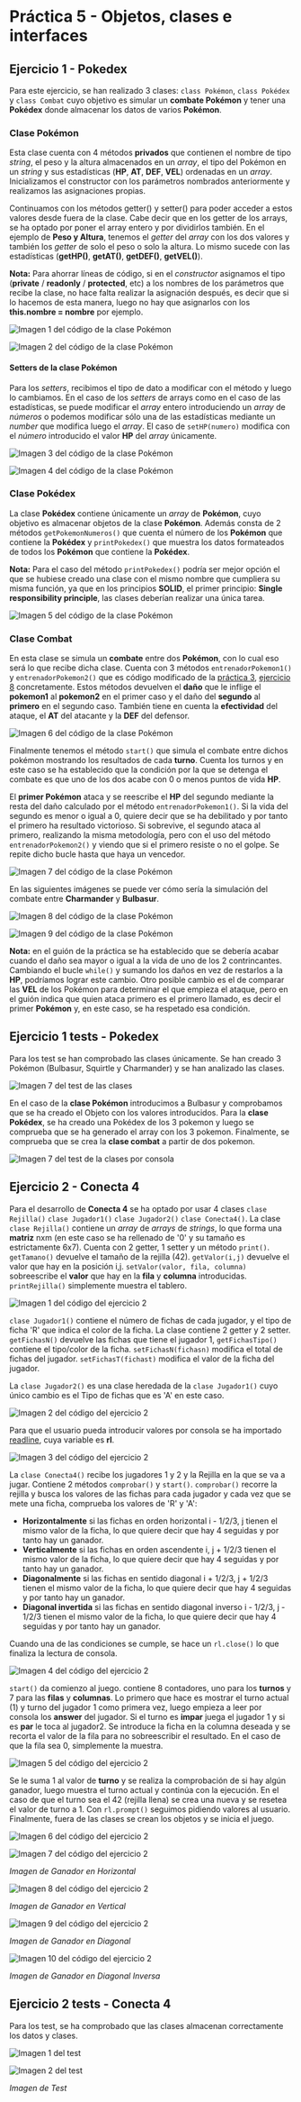 # Práctica 5 - Objetos, clases e interfaces

## Ejercicio 1 - Pokedex
Para este ejercicio, se han realizado 3 clases: ```class Pokémon```, ```class Pokédex``` y ```class Combat``` cuyo objetivo es simular un **combate Pokémon** y tener una **Pokédex** donde almacenar los datos de varios **Pokémon**.

### Clase Pokémon
Esta clase cuenta con 4 métodos **privados** que contienen el nombre de tipo *string*, el peso y la altura almacenados en un *array*, el tipo del Pokémon en un *string* y sus estadísticas (**HP**, **AT**, **DEF**, **VEL**) ordenadas en un *array*. Inicializamos el constructor con los parámetros nombrados anteriormente y realizamos las asignaciones propias.

Continuamos con los métodos getter() y setter() para poder acceder a estos valores desde fuera de la clase. Cabe decir que en los getter de los arrays, se ha optado por poner el array entero y por dividirlos también. En el ejemplo de **Peso y Altura**, tenemos el *getter* del *array* con los dos valores y también los *getter* de solo el peso o solo la altura. Lo mismo sucede con las estadísticas (**getHP()**, **getAT()**, **getDEF()**, **getVEL()**).

**Nota:** Para ahorrar líneas de código, si en el *constructor* asignamos el tipo (**private** / **readonly** / **protected**, etc) a los nombres de los parámetros que recibe la clase, no hace falta realizar la asignación después, es decir que si lo hacemos de esta manera, luego no hay que asignarlos con los **this.nombre = nombre** por ejemplo. 

![Imagen 1 del código de la clase Pokémon](./assets/images/ejer11.png)

![Imagen 2 del código de la clase Pokémon](./assets/images/ejer12.png)

#### Setters de la clase Pokémon
Para los *setters*, recibimos el tipo de dato a modificar con el método y luego lo cambiamos. En el caso de los *setters* de arrays como en el caso de las estadísticas, se puede modificar el *array* entero introduciendo un *array* de *números* o podemos modificar sólo una de las estadísticas mediante un *number* que modifica luego el *array*. El caso de ```setHP(numero)``` modifica con el *número* introducido el valor **HP** del *array* únicamente. 

![Imagen 3 del código de la clase Pokémon](./assets/images/ejer13.png)

![Imagen 4 del código de la clase Pokémon](./assets/images/ejer14.png)

### Clase Pokédex
La clase **Pokédex** contiene únicamente un *array* de **Pokémon**, cuyo objetivo es almacenar objetos de la clase **Pokémon**. Además consta de 2 métodos ```getPokemonNumeros()``` que cuenta el número de los **Pokémon** que contiene la **Pokédex** y ```printPokedex()``` que muestra los datos formateados de todos los **Pokémon** que contiene la **Pokédex**.

**Nota:** Para el caso del método ```printPokedex()``` podría ser mejor opción el que se hubiese creado una clase con el mismo nombre que cumpliera su misma función, ya que en los principios **SOLID**, el primer principio: **Single responsibility principle**, las clases deberían realizar una única tarea.  

![Imagen 5 del código de la clase Pokémon](./assets/images/ejer15.png)

### Clase Combat
En esta clase se simula un **combate** entre dos **Pokémon**, con lo cual eso será lo que recibe dicha clase. Cuenta con 3 métodos ```entrenadorPokemon1()``` y ```entrenadorPokemon2()``` que es código modificado de la [práctica 3](https://github.com/ULL-ESIT-INF-DSI-2122/ull-esit-inf-dsi-21-22-prct03-types-functions-alu0101068855), [ejercicio 8](https://github.com/ULL-ESIT-INF-DSI-2122/ull-esit-inf-dsi-21-22-prct03-types-functions-alu0101068855/blob/main/src/ejercicio8.ts) concretamente. Estos métodos devuelven el **daño** que le inflige el **pokemon1** al **pokemon2** en el primer caso y el daño del **segundo** al **primero** en el segundo caso. También tiene en cuenta la **efectividad** del ataque, el **AT** del atacante y la **DEF** del defensor.

![Imagen 6 del código de la clase Pokémon](./assets/images/ejer16.png)

Finalmente tenemos el método  ```start()``` que simula el combate entre dichos pokémon mostrando los resultados de cada **turno**. Cuenta los turnos y en este caso se ha establecido que la condición por la que se detenga el combate es que uno de los dos acabe con 0 o menos puntos de vida **HP**. 

El **primer Pokémon** ataca y se reescribe el **HP** del segundo mediante la resta del daño calculado por el método ```entrenadorPokemon1()```. Si la vida del segundo es menor o igual a 0, quiere decir que se ha debilitado y por tanto el primero ha resultado victorioso. Si sobrevive, el segundo ataca al primero, realizando la misma metodología, pero con el uso del método ```entrenadorPokemon2()``` y viendo que si el primero resiste o no el golpe. Se repite dicho bucle hasta que haya un vencedor.

![Imagen 7 del código de la clase Pokémon](./assets/images/ejer17.png)

En las siguientes imágenes se puede ver cómo sería la simulación del combate entre **Charmander** y **Bulbasur**.

![Imagen 8 del código de la clase Pokémon](./assets/images/ejer1consola1.png)

![Imagen 9 del código de la clase Pokémon](./assets/images/ejer1consola2.png)

**Nota:** en el guión de la práctica se ha establecido que se debería acabar cuando el daño sea mayor o igual a la vida de uno de los 2 contrincantes. Cambiando el bucle ```while()``` y sumando los daños en vez de restarlos a la **HP**, podríamos lograr este cambio.
Otro posible cambio es el de comparar las **VEL** de los Pokémon para determinar el que empieza el ataque, pero en el guión indica que quien ataca primero es el primero llamado, es decir el primer **Pokémon** y, en este caso, se ha respetado esa condición.

## Ejercicio 1 tests - Pokedex  

Para los test se han comprobado las clases únicamente. Se han creado 3 Pokémon (Bulbasur, Squirtle y Charmander) y se han analizado las clases.

![Imagen 7 del test de las clases](./assets/images/ejer1spec.png)

En el caso de la **clase Pokémon** introducimos a Bulbasur y comprobamos que se ha creado el Objeto con los valores introducidos.
Para la **clase Pokédex**, se ha creado una Pokédex de los 3 pokemon y luego se comprueba que se ha generado el array con los 3 pokemon.
Finalmente, se comprueba que se crea la **clase combat** a partir de dos pokemon.

![Imagen 7 del test de la clases por consola](./assets/images/ejer1specconsola.png)

## Ejercicio 2 - Conecta 4

Para el desarrollo de **Conecta 4** se ha optado por usar 4 clases ```clase Rejilla()``` ```clase Jugador1()``` ```clase Jugador2()``` ```clase Conecta4()```.
La clase ```clase Rejilla()``` contiene un *array* de *arrays* de *strings*, lo que forma una **matriz** nxm (en este caso se ha rellenado de '0' y su tamaño es estrictamente 6x7). Cuenta con 2 getter, 1 setter y un método ```print()```. ```getTamano()``` devuelve el tamaño de la rejilla (42).  ```getValor(i,j)``` devuelve el valor que hay en la posición i,j. ```setValor(valor, fila, columna)``` sobreescribe el **valor** que hay en la **fila** y **columna** introducidas. ```printRejilla()``` simplemente muestra el tablero.

![Imagen 1 del código del ejercicio 2](./assets/images/ejer21.PNG)

```clase Jugador1()``` contiene el número de fichas de cada jugador, y el tipo de ficha 'R' que indica el color de la ficha. La clase contiene 2 getter y 2 setter.
```getFichasN()``` devuelve las fichas que tiene el jugador 1, ```getFichasTipo()``` contiene el tipo/color de la ficha. ```setFichasN(fichasn)``` modifica el total de fichas del jugador. ```setFichasT(fichast)``` modifica el valor de la ficha del jugador.

La ```clase Jugador2()``` es una clase heredada de la ```clase Jugador1()``` cuyo único cambio es el Tipo de fichas que es 'A' en este caso.

![Imagen 2 del código del ejercicio 2](./assets/images/ejer22.PNG)

Para que el usuario pueda introducir valores por consola se ha importado [readline](https://nodejs.org/api/readline.html), cuya variable es **rl**.

![Imagen 3 del código del ejercicio 2](./assets/images/ejer23.PNG)

La ```clase Conecta4()``` recibe los jugadores 1 y 2 y la Rejilla en la que se va a jugar. Contiene 2 métodos ```comprobar()``` y ```start()```.
```comprobar()``` recorre la rejilla y busca los valores de las fichas para cada jugador y cada vez que se mete una ficha, comprueba los valores de 'R' y 'A': 
- **Horizontalmente** si las fichas en orden horizontal i - 1/2/3, j tienen el mismo valor de la ficha, lo que quiere decir que hay 4 seguidas y por tanto hay un ganador.
- **Verticalmente** si las fichas en orden ascendente i, j + 1/2/3 tienen el mismo valor de la ficha, lo que quiere decir que hay 4 seguidas y por tanto hay un ganador.
- **Diagonalmente** si las fichas en sentido diagonal i + 1/2/3, j + 1/2/3 tienen el mismo valor de la ficha, lo que quiere decir que hay 4 seguidas y por tanto hay un ganador.
- **Diagonal invertida** si las fichas en sentido diagonal inverso i - 1/2/3, j - 1/2/3 tienen el mismo valor de la ficha, lo que quiere decir que hay 4 seguidas y por tanto hay un ganador.

Cuando una de las condiciones se cumple, se hace un ```rl.close()``` lo que finaliza la lectura de consola.

![Imagen 4 del código del ejercicio 2](./assets/images/ejer24.PNG)

```start()``` da comienzo al juego. contiene 8 contadores, uno para los **turnos** y 7 para las **filas** y **columnas**. Lo primero que hace es mostrar el turno actual (1) y turno del jugador 1 como primera vez, luego empieza a leer por consola los **answer** del jugador. Si el turno es **impar** juega el jugador 1 y si es **par** le toca al jugador2. Se introduce la ficha en la columna deseada y se recorta el valor de la fila para no sobreescribir el resultado. En el caso de que la fila sea 0, simplemente la muestra. 

![Imagen 5 del código del ejercicio 2](./assets/images/ejer25.PNG)

Se le suma 1 al valor de **turno** y se realiza la comprobación de si hay algún ganador, luego muestra el turno actual y continúa con la ejecución. En el caso de que el turno sea el 42 (rejilla llena) se crea una nueva y se resetea el valor de turno a 1. 
Con ```rl.prompt()``` seguimos pidiendo valores al usuario. Finalmente, fuera de las clases se crean los objetos y se inicia el juego.

![Imagen 6 del código del ejercicio 2](./assets/images/ejer26.PNG)

![Imagen 7 del código del ejercicio 2](./assets/images/ejer2consola1.PNG)

*Imagen de Ganador en Horizontal*

![Imagen 8 del código del ejercicio 2](./assets/images/ejer2consola2.PNG)

*Imagen de Ganador en Vertical*

![Imagen 9 del código del ejercicio 2](./assets/images/ejer2consola3.PNG)

*Imagen de Ganador en Diagonal*

![Imagen 10 del código del ejercicio 2](./assets/images/ejer2consola4.PNG)

*Imagen de Ganador en Diagonal Inversa*

## Ejercicio 2 tests - Conecta 4

Para los test, se ha comprobado que las clases almacenan correctamente los datos y clases.

![Imagen 1 del test](./assets/images/ejercicio2spec.png)

![Imagen 2 del test](./assets/images/ejercicio2specconsola.png)

*Imagen de Test*
